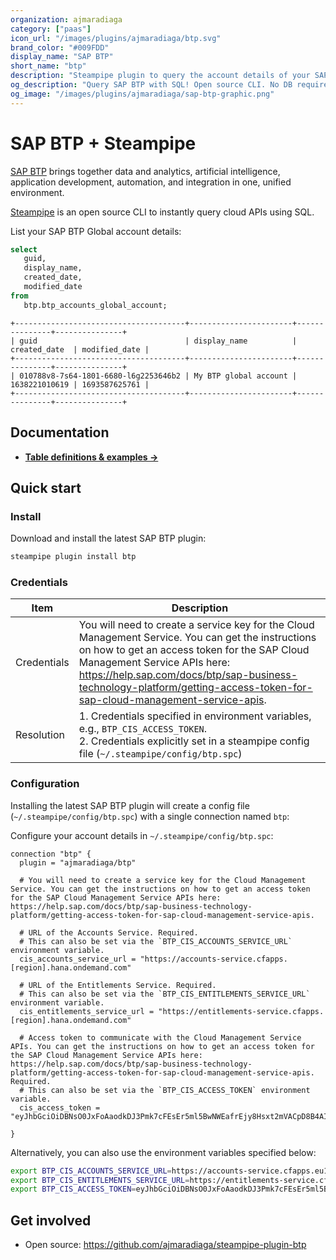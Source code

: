 ```yaml
---
organization: ajmaradiaga
category: ["paas"]
icon_url: "/images/plugins/ajmaradiaga/btp.svg"
brand_color: "#009FDD"
display_name: "SAP BTP"
short_name: "btp"
description: "Steampipe plugin to query the account details of your SAP Business Technology Platform account."
og_description: "Query SAP BTP with SQL! Open source CLI. No DB required."
og_image: "/images/plugins/ajmaradiaga/sap-btp-graphic.png"
---
```


# SAP BTP + Steampipe

[SAP BTP](https://www.sap.com/products/technology-platform.html) brings together data and analytics, artificial intelligence, application development, automation, and integration in one, unified environment.

[Steampipe](https://steampipe.io) is an open source CLI to instantly query cloud APIs using SQL.

List your SAP BTP Global account details:

```sql
select
   guid,
   display_name,
   created_date,
   modified_date 
from
   btp.btp_accounts_global_account;
```

```
+--------------------------------------+-----------------------+---------------+---------------+
| guid                                 | display_name          | created_date  | modified_date |
+--------------------------------------+-----------------------+---------------+---------------+
| 010788v8-7s64-1801-6680-l6g2253646b2 | My BTP global account | 1638221010619 | 1693587625761 |
+--------------------------------------+-----------------------+---------------+---------------+
```

## Documentation

- **[Table definitions & examples →](/plugins/ajmaradiaga/btp/tables)**

## Quick start

### Install

Download and install the latest SAP BTP plugin:

```sh
steampipe plugin install btp
```

### Credentials

| Item        | Description                                                                                                                                                                                           |
| ----------- | ----------------------------------------------------------------------------------------------------------------------------------------------------------------------------------------------------- |
| Credentials | You will need to create a service key for the Cloud Management Service. You can get the instructions on how to get an access token for the SAP Cloud Management Service APIs here: https://help.sap.com/docs/btp/sap-business-technology-platform/getting-access-token-for-sap-cloud-management-service-apis.                                                                |                                                               |
| Resolution  | 1. Credentials specified in environment variables, e.g., `BTP_CIS_ACCESS_TOKEN`.<br />2. Credentials explicitly set in a steampipe config file (`~/.steampipe/config/btp.spc`) |

### Configuration

Installing the latest SAP BTP plugin will create a config file (`~/.steampipe/config/btp.spc`) with a single connection named `btp`:

Configure your account details in `~/.steampipe/config/btp.spc`:

```hcl
connection "btp" {
  plugin = "ajmaradiaga/btp"

  # You will need to create a service key for the Cloud Management Service. You can get the instructions on how to get an access token for the SAP Cloud Management Service APIs here: https://help.sap.com/docs/btp/sap-business-technology-platform/getting-access-token-for-sap-cloud-management-service-apis.

  # URL of the Accounts Service. Required.
  # This can also be set via the `BTP_CIS_ACCOUNTS_SERVICE_URL` environment variable.
  cis_accounts_service_url = "https://accounts-service.cfapps.[region].hana.ondemand.com"
  
  # URL of the Entitlements Service. Required.
  # This can also be set via the `BTP_CIS_ENTITLEMENTS_SERVICE_URL` environment variable.
  cis_entitlements_service_url = "https://entitlements-service.cfapps.[region].hana.ondemand.com"

  # Access token to communicate with the Cloud Management Service APIs. You can get the instructions on how to get an access token for the SAP Cloud Management Service APIs here: https://help.sap.com/docs/btp/sap-business-technology-platform/getting-access-token-for-sap-cloud-management-service-apis. Required.
  # This can also be set via the `BTP_CIS_ACCESS_TOKEN` environment variable.
  cis_access_token = "eyJhbGciOiDBNsO0JxFoAaodkDJ3Pmk7cFEsEr5ml5BwNWEafrEjy8Hsxt2mVACpD8B4AIPpRuMoGE71qXGoPcW0vCugceTwN4C3xM8qYmH7DLQ"
 
}
```

Alternatively, you can also use the environment variables specified below:

```sh
export BTP_CIS_ACCOUNTS_SERVICE_URL=https://accounts-service.cfapps.eu10.hana.ondemand.com
export BTP_CIS_ENTITLEMENTS_SERVICE_URL=https://entitlements-service.cfapps.eu10.hana.ondemand.com
export BTP_CIS_ACCESS_TOKEN=eyJhbGciOiDBNsO0JxFoAaodkDJ3Pmk7cFEsEr5ml5BwNWEafrEjy8Hsxt2mVACpD8B4AIPpRuMoGE71qXGoPcW0vCugceTwN4C3xM8qYmH7DLQ
```

## Get involved

- Open source: https://github.com/ajmaradiaga/steampipe-plugin-btp
